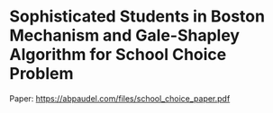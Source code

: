 # Sophisticated Students in Boston Mechanism and Gale-Shapley Algorithm for School Choice Problem

Paper: https://abpaudel.com/files/school_choice_paper.pdf
